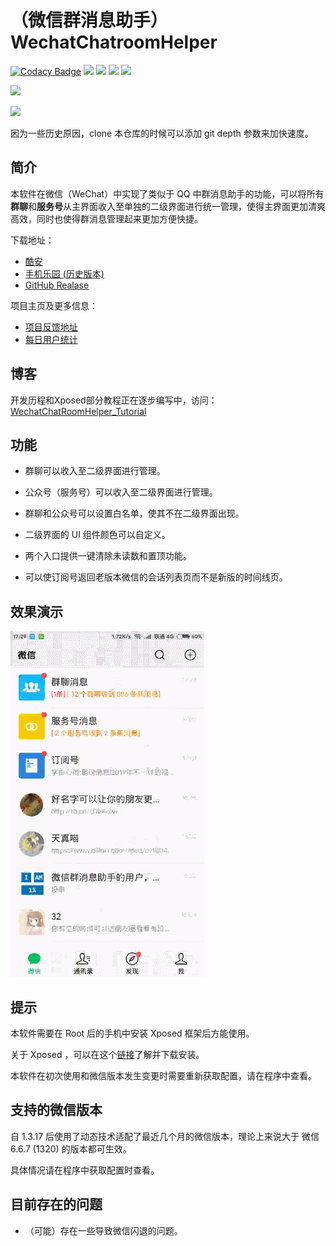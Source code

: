 # （微信群消息助手）WechatChatroomHelper

[![Codacy Badge](https://api.codacy.com/project/badge/Grade/3d5206b20875422f969a0068b36746bf)](https://app.codacy.com/app/zhudongya123/WechatChatRoomHelper?utm_source=github.com&utm_medium=referral&utm_content=zhudongya123/WechatChatRoomHelper&utm_campaign=Badge_Grade_Dashboard)
[![](https://img.shields.io/github/tag/zhudongya123/WechatChatroomHelper.svg?style=flat-square)](https://github.com/zhudongya123/WechatChatroomHelper/tags)
[![](https://img.shields.io/github/release/zhudongya123/WechatChatroomHelper.svg?style=flat-square)](https://github.com/zhudongya123/WechatChatroomHelper/releases)
![](https://img.shields.io/github/forks/zhudongya123/WechatChatroomHelper.svg?style=flat-square)
![](https://img.shields.io/github/stars/zhudongya123/WechatChatroomHelper.svg?style=flat-square)

[![](https://img.shields.io/github/issues/zhudongya123/WechatChatroomHelper.svg?style=flat-square)](https://github.com/zhudongya123/WechatChatroomHelper/issues)

 [![](https://img.shields.io/gitter/room/WechatChatroomHelper/nw.js.svg?style=flat-square)](https://gitter.im/WechatChatroomHelper)

因为一些历史原因，clone 本仓库的时候可以添加 git depth 参数来加快速度。

## 简介

本软件在微信（WeChat）中实现了类似于 QQ 中群消息助手的功能，可以将所有**群聊**和**服务号**从主界面收入至单独的二级界面进行统一管理，使得主界面更加清爽高效，同时也使得群消息管理起来更加方便快捷。


下载地址：
- [酷安](https://www.coolapk.com/apk/com.zdy.project.wechat_chatroom_helper)
- [手机乐园 (历史版本)](https://soft.shouji.com.cn/down/168556.html)
- [GitHub Realase](https://github.com/zhudongya123/WechatChatRoomHelper/releases)

项目主页及更多信息：
- [项目反馈地址](http://122.152.202.233:8080/wechat/wechat_download.jsp)
- [每日用户统计](http://122.152.202.233:8080/wechat/user_stat.jsp)

## 博客
开发历程和Xposed部分教程正在逐步编写中，访问：[WechatChatRoomHelper_Tutorial](https://github.com/zhudongya123/WechatChatRoomHelper_Tutorial)


## 功能

- 群聊可以收入至二级界面进行管理。
- 公众号（服务号）可以收入至二级界面进行管理。


- 群聊和公众号可以设置白名单，使其不在二级界面出现。
- 二级界面的 UI 组件颜色可以自定义。
- 两个入口提供一键清除未读数和置顶功能。
- 可以使订阅号返回老版本微信的会话列表页而不是新版的时间线页。


## 效果演示

![](github_page_resource/1.gif)

## 提示

 本软件需要在 Root 后的手机中安装 Xposed 框架后方能使用。

 关于 Xposed ，可以在这个[链接](http://repo.xposed.info/module/de.robv.android.xposed.installer)了解并下载安装。

 本软件在初次使用和微信版本发生变更时需要重新获取配置，请在程序中查看。

## 支持的微信版本

自 1.3.17 后使用了动态技术适配了最近几个月的微信版本，理论上来说大于 微信6.6.7 (1320) 的版本都可生效。

具体情况请在程序中获取配置时查看。

## 目前存在的问题

- （可能）存在一些导致微信闪退的问题。
